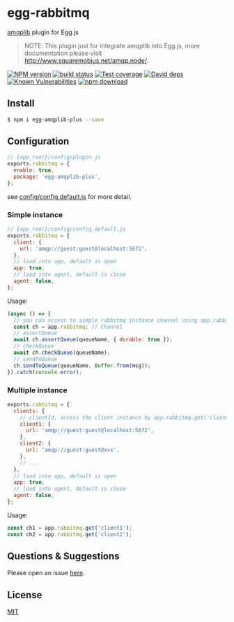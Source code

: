 # egg-rabbitmq

[amqplib](https://github.com/squaremo/amqp.node) plugin for Egg.js

> NOTE: This plugin just for integrate amqplib into Egg.js, more documentation please visit http://www.squaremobius.net/amqp.node/.

[![NPM version][npm-image]][npm-url]
[![build status][travis-image]][travis-url]
[![Test coverage][codecov-image]][codecov-url]
[![David deps][david-image]][david-url]
[![Known Vulnerabilities][snyk-image]][snyk-url]
[![npm download][download-image]][download-url]

[npm-image]: https://img.shields.io/npm/v/egg-amqplib-plus.svg?style=flat-square
[npm-url]: https://npmjs.org/package/egg-amqplib-plus
[travis-image]: https://img.shields.io/travis/eggjs/egg-amqplib-plus.svg?style=flat-square
[travis-url]: https://travis-ci.org/eggjs/egg-amqplib-plus
[codecov-image]: https://img.shields.io/codecov/c/github/eggjs/egg-amqplib-plus.svg?style=flat-square
[codecov-url]: https://codecov.io/github/eggjs/egg-amqplib-plus?branch=master
[david-image]: https://img.shields.io/david/eggjs/egg-amqplib-plus.svg?style=flat-square
[david-url]: https://david-dm.org/eggjs/egg-amqplib-plus
[snyk-image]: https://snyk.io/test/npm/egg-amqplib-plus/badge.svg?style=flat-square
[snyk-url]: https://snyk.io/test/npm/egg-amqplib-plus
[download-image]: https://img.shields.io/npm/dm/egg-amqplib-plus.svg?style=flat-square
[download-url]: https://npmjs.org/package/egg-amqplib-plus

## Install

```bash
$ npm i egg-amqplib-plus --save
```

## Configuration

```js
// {app_root}/config/plugin.js
exports.rabbitmq = {
  enable: true,
  package: 'egg-amqplib-plus',
};
```
see [config/config.default.js](config/config.default.js) for more detail.

### Simple instance

```js
// {app_root}/config/config.default.js
exports.rabbitmq = {
  client: {
    url: 'amqp://guest:guest@localhost:5672',  
  },
  // load into app, default is open
  app: true,
  // load into agent, default is close
  agent: false,
};
```

Usage:

```js
(async () => {
  // you can access to simple rabbitmq instance channel using app.rabbitmq.
  const ch = app.rabbitmq; // Channel
  // assertQueue
  await ch.assertQueue(queueName, { durable: true });
  // checkQueue
  await ch.checkQueue(queueName);
  // sendToQueue
  ch.sendToQueue(queueName, Buffer.from(msg));
}).catch(console.error);
```

### Multiple instance

```js
exports.rabbitmq = {
  clients: {
    // clientId, access the client instance by app.rabbitmq.get('clientId')
    client1: {
      url: 'amqp://guest:guest@localhost:5672',  
    },
    client2: {
      url: 'amqp://guest:guest@xxx',  
    },
    // ...
  },
  // load into app, default is open
  app: true,
  // load into agent, default is close
  agent: false,
};
```

Usage:

```js
const ch1 = app.rabbitmq.get('client1'); 
const ch2 = app.rabbitmq.get('client2'); 
```

## Questions & Suggestions

Please open an issue [here](https://github.com/eggjs/egg/issues).

## License

[MIT](LICENSE)